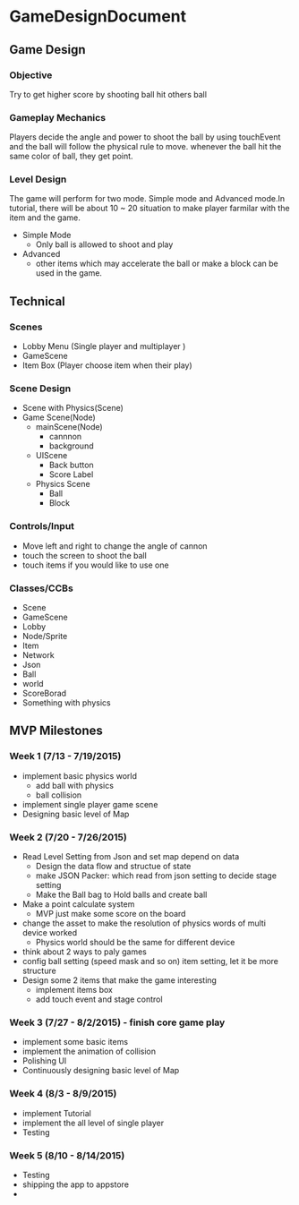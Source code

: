 # GameDesignDocument
## Game Design
### Objective
Try to get higher score by shooting ball hit others ball

### Gameplay Mechanics
Players decide the angle and power to shoot the ball by using touchEvent and the ball will follow the physical rule to move.
whenever the ball hit the same color of ball, they get point.
### Level Design
The game will perform for two mode. Simple mode and Advanced mode.In tutorial, there will be about 10 ~ 20 situation to make player farmilar with the item and the game. 
* Simple Mode
  * Only ball is allowed to shoot and play
* Advanced
  * other items which may accelerate the ball or make a block can be used in the game.

## Technical
### Scenes
* Lobby Menu (Single player and multiplayer )
* GameScene
* Item Box (Player choose item when their play)

### Scene Design
* Scene with Physics(Scene)
 * Game Scene(Node)
   * mainScene(Node)
     * cannnon
     * background
   * UIScene
     * Back button
     * Score Label
   * Physics Scene
     * Ball 
     * Block

### Controls/Input
 * Move left and right to change the angle of cannon
 * touch the screen to shoot the ball
 * touch items if you would like to use one

### Classes/CCBs
* Scene
 * GameScene
 * Lobby
* Node/Sprite
 * Item
 * Network
 * Json
 * Ball
 * world
 * ScoreBorad
* Something with physics

## MVP Milestones
### Week 1 (7/13 - 7/19/2015)
* implement basic physics world
  * add ball with physics
  * ball collision
* implement single player game scene
* Designing basic level of Map

### Week 2 (7/20 - 7/26/2015)
* Read Level Setting from Json and set map depend on data
  * Design the data flow and structue of state
  * make JSON Packer: which read from json setting to decide stage setting
  * Make the Ball bag to Hold balls and create ball
* Make a point calculate system
  * MVP just make some score on the board
* change the asset to make the resolution of physics words of multi device worked
  * Physics world should be the same for different device
* think about 2 ways to paly games
* config ball setting (speed mask and so on) item setting, let it be more structure
* Design some 2 items that make the game interesting
  * implement items box
  * add touch event and stage control


### Week 3 (7/27 - 8/2/2015) - finish core game play
* implement some basic items
* implement the animation of collision
* Polishing UI
* Continuously designing basic level of Map

### Week 4 (8/3 - 8/9/2015)
* implement Tutorial
* implement the all level of single player
* Testing

### Week 5 (8/10 - 8/14/2015)
* Testing
* shipping the app to appstore
* 
